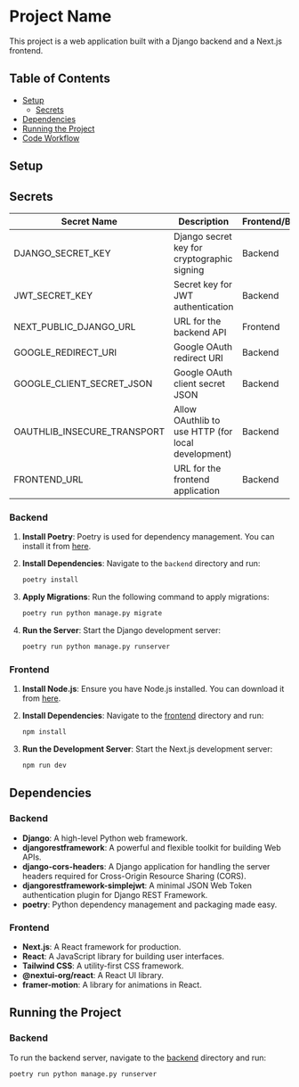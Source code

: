 # Project Name

This project is a web application built with a Django backend and a Next.js frontend.

## Table of Contents

- [Setup](#setup)
    - [Secrets](##secrets)
- [Dependencies](#dependencies)
- [Running the Project](#running-the-project)
- [Code Workflow](#code-workflow)


## Setup

## Secrets

| Secret Name               | Description                          | Frontend/Backend | Necessity |
|---------------------------|--------------------------------------|------------------|-----------|
| DJANGO_SECRET_KEY         | Django secret key for cryptographic signing | Backend          | Required  |
| JWT_SECRET_KEY                | Secret key for JWT authentication    | Backend          | Required  |
| NEXT_PUBLIC_DJANGO_URL       | URL for the backend API              | Frontend         | Required  |
| GOOGLE_REDIRECT_URI       | Google OAuth redirect URI            | Backend          | Required  |
| GOOGLE_CLIENT_SECRET_JSON | Google OAuth client secret JSON      | Backend          | Required  |
| OAUTHLIB_INSECURE_TRANSPORT | Allow OAuthlib to use HTTP (for local development) | Backend | Optional  |
| FRONTEND_URL              | URL for the frontend application     | Backend         | Required  |


### Backend

1. **Install Poetry**: Poetry is used for dependency management. You can install it from [here](https://python-poetry.org/docs/#installation).

2. **Install Dependencies**: Navigate to the `backend` directory and run:
    ```sh
    poetry install
    ```

3. **Apply Migrations**: Run the following command to apply migrations:
    ```sh
    poetry run python manage.py migrate
    ```

4. **Run the Server**: Start the Django development server:
    ```sh
    poetry run python manage.py runserver
    ```

### Frontend

1. **Install Node.js**: Ensure you have Node.js installed. You can download it from [here](https://nodejs.org/).

2. **Install Dependencies**: Navigate to the [frontend](../../tree/main/backend) directory and run:
    ```sh
    npm install
    ```

3. **Run the Development Server**: Start the Next.js development server:
    ```sh
    npm run dev
    ```

## Dependencies

### Backend

- **Django**: A high-level Python web framework.
- **djangorestframework**: A powerful and flexible toolkit for building Web APIs.
- **django-cors-headers**: A Django application for handling the server headers required for Cross-Origin Resource Sharing (CORS).
- **djangorestframework-simplejwt**: A minimal JSON Web Token authentication plugin for Django REST Framework.
- **poetry**: Python dependency management and packaging made easy.

### Frontend

- **Next.js**: A React framework for production.
- **React**: A JavaScript library for building user interfaces.
- **Tailwind CSS**: A utility-first CSS framework.
- **@nextui-org/react**: A React UI library.
- **framer-motion**: A library for animations in React.

## Running the Project

### Backend

To run the backend server, navigate to the [backend](../../tree/main/backend) directory and run:
```sh
poetry run python manage.py runserver
```